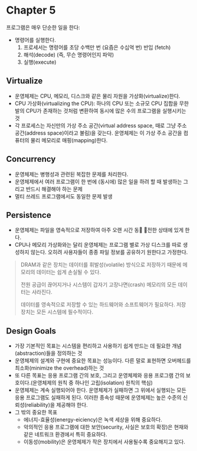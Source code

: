 # Chapter 5

프로그램은 매우 단순한 일을 한다:

- 명령어를 실행한다.
	1. 프로세서는 명령어를 초당 수백만 번 (요즘은 수십억 번) 반입	(fetch)
	2. 해석(decode) (즉, 무슨 명령어인지 파악)
	3. 실행(execute)

## Virtualize

- 운영체제는 CPU, 메모리, 디스크와 같은 물리 자원을 가상화(virtualize)한다.
- CPU 가상화(virtualizing the CPU): 하나의 CPU 또는 소규모 CPU 집합을 무한 발의 CPU가 존재하는 것처럼 변환하여 동시에 많은 수의 프로그램을 실행시키는 것
- 각 프로세스는 자신만의 가상 주소 공간(virtual address space, 때로 그냥 주소 공간(address space)이라고 불림)을 갖는다. 운영체제는 이 가상 주소 공간을 컴퓨터의 물리 메모리로 매핑(mapping)한다.

## Concurrency

- 운영체제는 병행성과 관련된 복잡한 문제를 처리한다.
- 운영체제에서 여러 프로그램이 한 번에 (동시에) 많은 일을 하려 할 때 발생하는 그리고 반드시 해결해야 하는 문제
- 멀티 쓰레드 프로그램에서도 동일한 문제 발생

## Persistence

- 운영체제는 파일을 영속적으로 저장하여 아주 오랜 시간 동􏰈 􏰈전한 상태에 있게 한다.
- CPU나 메모리 가상화와는 달리 운영체제는 프로그램 별로 가상 디스크를 따로 생성하지 않는다. 오히려 사용자들이 종종 파일 정보를 공유하기 원한다고 가정한다.

> DRAM과 같은 장치는 데이터를 휘발성(volatile) 방식으로 저장하기 때문에 메모리의 데이터는 쉽게 손실될 수 있다.
>
>  전원 공급이 끊어지거나 시스템이 갑자기 고장나면(crash) 메모리의 모든 데이터는 사라진다.
>
>  데이터를 영속적으로 저장할 수 있는 하드웨어와 소프트웨어가 필요하다. 저장 장치는 모든 시스템에 필수적이다.

## Design Goals

- 가장 기본적인 목표는 시스템을 편리하고 사용하기 쉽게 만드는 데 필요한 개념(abstraction)들을 정의하는 것
- 운영체제의 설계와 구현에 중요한 목표는 성능이다. 다른 말로 표현하면 오버헤드를 최소화(minimize the overhead)하는 것
- 또 다른 목표는 응용 프로그램 간의 보호, 그리고 운영체제와 응용 프로그램 간의 보호이다.(운영체제의 원칙 중 하나인 고립(isolation) 원칙의 핵심)
- 운영체제는 계속 실행되어야 한다. 운영체제가 실패하면 그 위에서 실행되는 모든 응용 프로그램도 실패하게 된다. 이러한 종속성 때문에 운영체제는 높은 수준의 신뢰성(reliability)을 제공해야 한다.
- 그 밖의 중요한 목표
	- 에너지-효율성(energy-eiciency)은 녹색 세상을 위해 중요하다.
	- 악의적인 응용 프로그램에 대한 보안(security, 사실은 보호의 확장)은 현재와 같은 네트워크 환경에서 특히 중요하다.
	- 이동성(mobility)은 운영체제가 작은 장치에서 사용될수록 중요해지고 있다.
